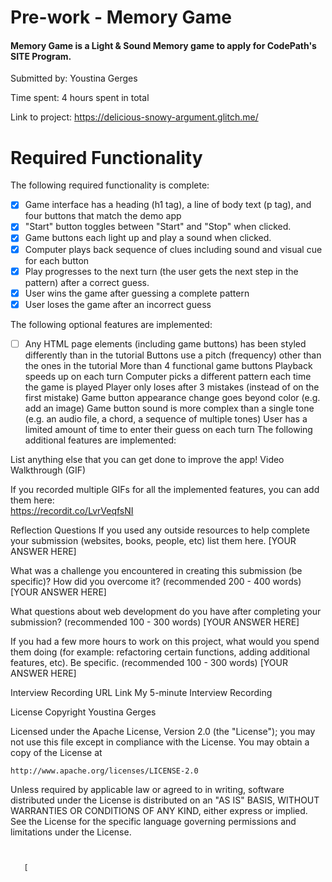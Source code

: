 # Pre-work - Memory Game
#### Memory Game is a Light & Sound Memory game to apply for CodePath's SITE Program.

Submitted by: Youstina Gerges

Time spent: 4 hours spent in total

Link to project: https://delicious-snowy-argument.glitch.me/

# Required Functionality
The following required functionality is complete:

- [x] Game interface has a heading (h1 tag), a line of body text (p tag), and four buttons that match the demo app
- [x] "Start" button toggles between "Start" and "Stop" when clicked.
- [x] Game buttons each light up and play a sound when clicked.
- [x] Computer plays back sequence of clues including sound and visual cue for each button
- [x] Play progresses to the next turn (the user gets the next step in the pattern) after a correct guess.
- [x] User wins the game after guessing a complete pattern
- [x] User loses the game after an incorrect guess
 
The following optional features are implemented:

-[ ] Any HTML page elements (including game buttons) has been styled differently than in the tutorial
 Buttons use a pitch (frequency) other than the ones in the tutorial
 More than 4 functional game buttons
 Playback speeds up on each turn
 Computer picks a different pattern each time the game is played
 Player only loses after 3 mistakes (instead of on the first mistake)
 Game button appearance change goes beyond color (e.g. add an image)
 Game button sound is more complex than a single tone (e.g. an audio file, a chord, a sequence of multiple tones)
 User has a limited amount of time to enter their guess on each turn
The following additional features are implemented:

 List anything else that you can get done to improve the app!
Video Walkthrough (GIF)

If you recorded multiple GIFs for all the implemented features, you can add them here:    
https://recordit.co/LvrVeqfsNI

Reflection Questions
If you used any outside resources to help complete your submission (websites, books, people, etc) list them here. [YOUR ANSWER HERE]

What was a challenge you encountered in creating this submission (be specific)? How did you overcome it? (recommended 200 - 400 words) [YOUR ANSWER HERE]

What questions about web development do you have after completing your submission? (recommended 100 - 300 words) [YOUR ANSWER HERE]

If you had a few more hours to work on this project, what would you spend them doing (for example: refactoring certain functions, adding additional features, etc). Be specific. (recommended 100 - 300 words) [YOUR ANSWER HERE]

Interview Recording URL Link
My 5-minute Interview Recording

License
Copyright Youstina Gerges

Licensed under the Apache License, Version 2.0 (the "License");
you may not use this file except in compliance with the License.
You may obtain a copy of the License at

    http://www.apache.org/licenses/LICENSE-2.0

Unless required by applicable law or agreed to in writing, software
distributed under the License is distributed on an "AS IS" BASIS,
WITHOUT WARRANTIES OR CONDITIONS OF ANY KIND, either express or implied.
See the License for the specific language governing permissions and
limitations under the License.
















```


   [

